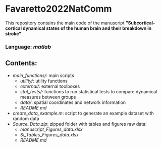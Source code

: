 # Favaretto2022NatComm
This repository contains the main code of the manuscript **"Subcortical-cortical dynamical states of the human brain and their breakdown in stroke"**
### Language: *matlab*

## Contents:

- *main_functions/*: main scripts 
    - *utility/*: utility functions
    - *external/*: external toolboxes 
    - *stat_tests/:* functions to run statistical tests to compare dynamical measures between groups
    - *data/*: spatial coordinates and network information
    - *README.md*
- *create_data_example.m*: script to generate an example dataset with random data
- *Source_Data.zip*: zipped folder with tables and figures raw data:
    - *manuscript_Figures_data.xlsx*
    - *SI_Tables_Figures_data.xlsx*
    - *README.md*
